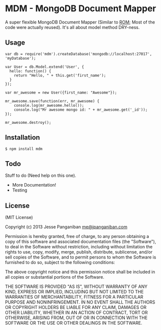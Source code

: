 MDM - MongoDB Document Mapper
=============================

A super flexible MongoDB Document Mapper (Similar to [ROM](https://github.com/thejpanganiban/rom); Most of the code were
actually reused). It's all about model method DRY-ness.

Usage
-----

    var db = require('mdm').createDatabase('mongodb://localhost:27017', 'myDatabase');

    var User = db.Model.extend('User', {
      hello: function() {
        return "Hello, " + this.get('first_name');
      }
    });

    var mr_awesome = new User({first_name: "Awesome"});

    mr_awesome.save(function(err, mr_awesome) {
        console.log(mr_awesome.hello());
        console.log("Mr awesome mongo id: " + mr_awesome.get('_id'));
    });

    mr_awesome.destroy();


Installation
------------

    $ npm install mdm

Todo
----

Stuff to do (Need help on this one).

  * More Documentation!
  * Testing


License
-------

(MIT License)

Copyright (c) 2013 Jesse Panganiban <me@jpanganiban.com>

Permission is hereby granted, free of charge, to any person obtaining a copy of this software and associated documentation files (the "Software"), to deal in the Software without restriction, including without limitation the rights to use, copy, modify, merge, publish, distribute, sublicense, and/or sell copies of the Software, and to permit persons to whom the Software is furnished to do so, subject to the following conditions:

The above copyright notice and this permission notice shall be included in all copies or substantial portions of the Software.

THE SOFTWARE IS PROVIDED "AS IS", WITHOUT WARRANTY OF ANY KIND, EXPRESS OR IMPLIED, INCLUDING BUT NOT LIMITED TO THE WARRANTIES OF MERCHANTABILITY, FITNESS FOR A PARTICULAR PURPOSE AND NONINFRINGEMENT. IN NO EVENT SHALL THE AUTHORS OR COPYRIGHT HOLDERS BE LIABLE FOR ANY CLAIM, DAMAGES OR OTHER LIABILITY, WHETHER IN AN ACTION OF CONTRACT, TORT OR OTHERWISE, ARISING FROM, OUT OF OR IN CONNECTION WITH THE SOFTWARE OR THE USE OR OTHER DEALINGS IN THE SOFTWARE.
